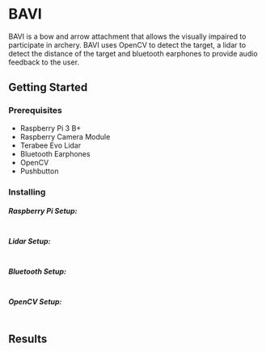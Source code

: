 # BAVI

BAVI is a bow and arrow attachment that allows the visually impaired to participate in archery. BAVI uses OpenCV to detect the target, a lidar to detect the distance of the target and bluetooth earphones to provide audio feedback to the user.  


## Getting Started

### Prerequisites 
* Raspberry Pi 3 B+
* Raspberry Camera Module
* Terabee Evo Lidar
* Bluetooth Earphones
* OpenCV
* Pushbutton

### Installing

##### Raspberry Pi Setup:
```

```

##### Lidar Setup:
```

```

##### Bluetooth Setup:
```

```

##### OpenCV Setup:
```

```

## Results

